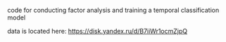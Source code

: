 code for conducting factor analysis and training a temporal classification model

data is located here: https://disk.yandex.ru/d/B7iiWr1ocmZjpQ

